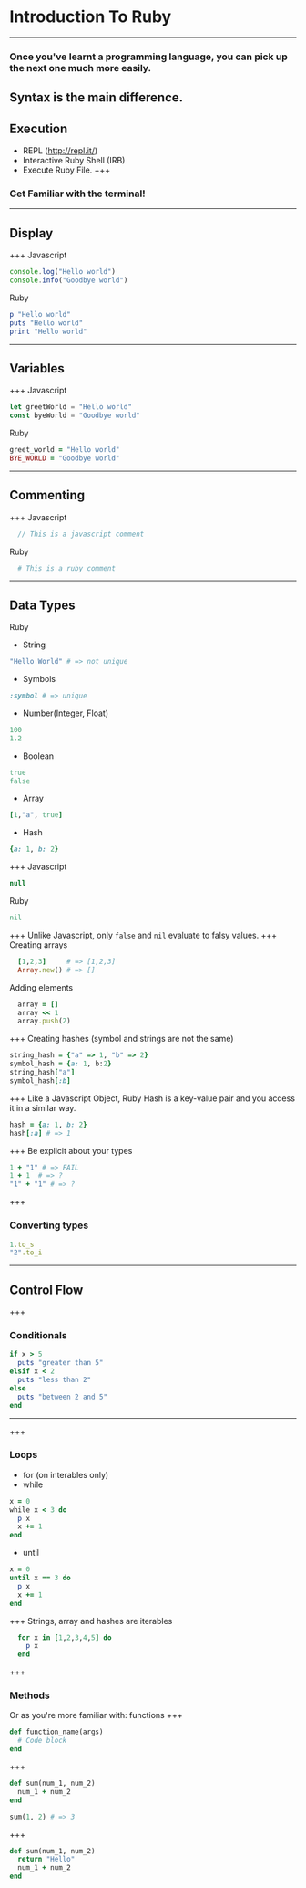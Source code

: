 # Introduction To Ruby
---
### Once you've learnt a programming language, you can pick up the next one much more easily.
Syntax is the main difference.
---
## Execution
- REPL (http://repl.it/)
- Interactive Ruby Shell (IRB)
- Execute Ruby File.
+++ 
### Get Familiar with the terminal!
---
## Display
+++
Javascript
```js
console.log("Hello world")
console.info("Goodbye world")
```
Ruby
```ruby
p "Hello world"
puts "Hello world"
print "Hello world"
```
---
## Variables
+++
Javascript
```js
let greetWorld = "Hello world"
const byeWorld = "Goodbye world"
```
Ruby
```ruby
greet_world = "Hello world"
BYE_WORLD = "Goodbye world"
```
---
## Commenting
+++
Javascript
```js
  // This is a javascript comment
```
Ruby
```ruby
  # This is a ruby comment
```
---
## Data Types
Ruby
- String 
```ruby
"Hello World" # => not unique
```
- Symbols
```ruby
:symbol # => unique
```
- Number(Integer, Float)
```ruby
100
1.2
```
- Boolean
```ruby
true
false
```
- Array
```ruby
[1,"a", true]
```
- Hash
```ruby
{a: 1, b: 2}
```
+++
Javascript
```js
null
```
Ruby
```ruby
nil
```
+++
Unlike Javascript, only `false` and `nil` evaluate to falsy values.
+++
Creating arrays
```ruby
  [1,2,3]     # => [1,2,3]
  Array.new() # => []
```
Adding elements
```ruby
  array = []
  array << 1
  array.push(2)
```
+++
Creating hashes (symbol and strings are not the same)
```ruby
string_hash = {"a" => 1, "b" => 2}
symbol_hash = {a: 1, b:2} 
string_hash["a"]
symbol_hash[:b]
```
+++
Like a Javascript Object, Ruby Hash is a key-value pair and you access it in a similar way.
```ruby
hash = {a: 1, b: 2}
hash[:a] # => 1
```
+++
Be explicit about your types
```ruby
1 + "1" # => FAIL
1 + 1  # => ?
"1" + "1" # => ?
```
+++
### Converting types
```ruby
1.to_s
"2".to_i
```
---
## Control Flow
+++
### Conditionals
```ruby
if x > 5
  puts "greater than 5"
elsif x < 2
  puts "less than 2"
else
  puts "between 2 and 5"
end
```
---
+++
### Loops
- for (on interables only)
- while
```ruby
x = 0 
while x < 3 do
  p x 
  x += 1
end
```
- until
```ruby
x = 0
until x == 3 do
  p x 
  x += 1
end
```
+++
Strings, array and hashes are iterables
```ruby
  for x in [1,2,3,4,5] do
    p x
  end
```
+++
### Methods 
Or as you're more familiar with: functions
+++
```ruby
def function_name(args)
  # Code block
end
```
+++
```ruby
def sum(num_1, num_2)
  num_1 + num_2
end

sum(1, 2) # => 3
```
+++
```ruby
def sum(num_1, num_2)
  return "Hello"
  num_1 + num_2
end
```